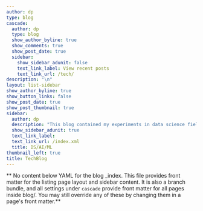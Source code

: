 ```yaml
---
author: dp
type: blog
cascade:
  author: dp
  type: blog
  show_author_byline: true
  show_comments: true
  show_post_date: true
  sidebar:
    show_sidebar_adunit: false
    text_link_label: View recent posts
    text_link_url: /tech/
description: "\n"
layout: list-sidebar
show_author_byline: true
show_button_links: false
show_post_date: true
show_post_thumbnail: true
sidebar:
  author: dp
  description: "This blog contained my experiments in data science field. \n"
  show_sidebar_adunit: true
  text_link_label: 
  text_link_url: /index.xml
  title: DS/AI/ML
thumbnail_left: true
title: TechBlog
---
```


** No content below YAML for the blog _index. This file provides front matter for the listing page layout and sidebar content. It is also a branch bundle, and all settings under `cascade` provide front matter for all pages inside blog/. You may still override any of these by changing them in a page's front matter.**
